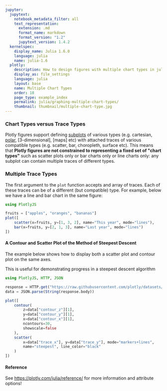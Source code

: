 ```yaml
---
jupyter:
  jupytext:
    notebook_metadata_filter: all
    text_representation:
      extension: .md
      format_name: markdown
      format_version: "1.2"
      jupytext_version: 1.4.2
  kernelspec:
    display_name: Julia 1.6.0
    language: julia
    name: julia-1.6
  plotly:
    description: How to design figures with multiple chart types in julia.
    display_as: file_settings
    language: julia
    layout: base
    name: Multiple Chart Types
    order: 18
    page_type: example_index
    permalink: julia/graphing-multiple-chart-types/
    thumbnail: thumbnail/multiple-chart-type.jpg
---
```


### Chart Types versus Trace Types

Plotly figures support defining [subplots](/julia/subplots/) of various types (e.g. cartesian, [polar](/julia/polar-chart/), [3-dimensional], [maps] etc) with attached traces of various compatible types (e.g. scatter, bar, choropleth, surface etc). This means that **Plotly figures are not constrained to representing a fixed set of "chart types"** such as scatter plots only or bar charts only or line charts only: any subplot can contain multiple traces of different types.


### Multiple Trace Types

The first argument to the `plot` function accepts and array of traces. Each of these traces can be of a different (but compatible) type. For example, below we have a line and bar chart in the same figure:


```julia
using PlotlyJS

fruits = ["apples", "oranges", "bananas"]
plot([
    scatter(x=fruits, y=[1, 3, 2], name="This year", mode="lines"),
    bar(x=fruits, y=[2, 1, 3], name="Last year", mode="lines")
])
```

#### A Contour and Scatter Plot of the Method of Steepest Descent

The example below shows how to display both a scatter plot and contour plot on the same axes.

This is useful for demonstrating progress in a steepest descent algorithm

```julia
using PlotlyJS, HTTP, JSON

response = HTTP.get("https://raw.githubusercontent.com/plotly/datasets/master/steepest.json")
data = JSON.parse(String(response.body))

plot([
    contour(
        z=data["contour_z"][1],
        y=data["contour_y"][1],
        x=data["contour_x"][1],
        ncontours=30,
        showscale=false
    ),
    scatter(
        x=data["trace_x"], y=data["trace_y"], mode="markers+lines",
        name="steepest", line_color="black"
    )
])
```

#### Reference

See https://plotly.com/julia/reference/ for more information and attribute options!
